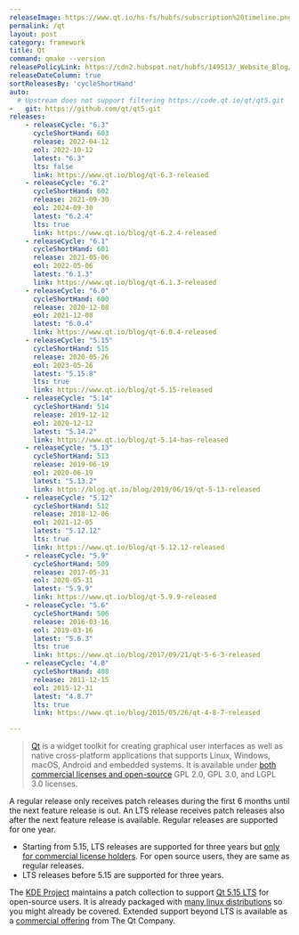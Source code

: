 ```yaml
---
releaseImage: https://www.qt.io/hs-fs/hubfs/subscription%20timeline.png
permalink: /qt
layout: post
category: framework
title: Qt
command: qmake --version
releasePolicyLink: https://cdn2.hubspot.net/hubfs/149513/_Website_Blog/Qt%20offering%20change%20FAQ-2020-01-27.pdf
releaseDateColumn: true
sortReleasesBy: 'cycleShortHand'
auto:
  # Upstream does not support filtering https://code.qt.io/qt/qt5.git
-   git: https://github.com/qt/qt5.git
releases:
    - releaseCycle: "6.3"
      cycleShortHand: 603
      release: 2022-04-12
      eol: 2022-10-12
      latest: "6.3"
      lts: false
      link: https://www.qt.io/blog/qt-6.3-released
    - releaseCycle: "6.2"
      cycleShortHand: 602
      release: 2021-09-30
      eol: 2024-09-30
      latest: "6.2.4"
      lts: true
      link: https://www.qt.io/blog/qt-6.2.4-released
    - releaseCycle: "6.1"
      cycleShortHand: 601
      release: 2021-05-06
      eol: 2022-05-06
      latest: "6.1.3"
      link: https://www.qt.io/blog/qt-6.1.3-released
    - releaseCycle: "6.0"
      cycleShortHand: 600
      release: 2020-12-08
      eol: 2021-12-08
      latest: "6.0.4"
      link: https://www.qt.io/blog/qt-6.0.4-released
    - releaseCycle: "5.15"
      cycleShortHand: 515
      release: 2020-05-26
      eol: 2023-05-26
      latest: "5.15.8"
      lts: true
      link: https://www.qt.io/blog/qt-5.15-released
    - releaseCycle: "5.14"
      cycleShortHand: 514
      release: 2019-12-12
      eol: 2020-12-12
      latest: "5.14.2"
      link: https://www.qt.io/blog/qt-5.14-has-released
    - releaseCycle: "5.13"
      cycleShortHand: 513
      release: 2019-06-19
      eol: 2020-06-19
      latest: "5.13.2"
      link: https://blog.qt.io/blog/2019/06/19/qt-5-13-released
    - releaseCycle: "5.12"
      cycleShortHand: 512
      release: 2018-12-06
      eol: 2021-12-05
      latest: "5.12.12"
      lts: true
      link: https://www.qt.io/blog/qt-5.12.12-released
    - releaseCycle: "5.9"
      cycleShortHand: 509
      release: 2017-05-31
      eol: 2020-05-31
      latest: "5.9.9"
      link: https://www.qt.io/blog/qt-5.9.9-released
    - releaseCycle: "5.6"
      cycleShortHand: 506
      release: 2016-03-16
      eol: 2019-03-16
      latest: "5.6.3"
      lts: true
      link: https://www.qt.io/blog/2017/09/21/qt-5-6-3-released
    - releaseCycle: "4.8"
      cycleShortHand: 408
      release: 2011-12-15
      eol: 2015-12-31
      latest: "4.8.7"
      lts: true
      link: https://www.qt.io/blog/2015/05/26/qt-4-8-7-released

---
```


> [Qt](https://www.qt.io/) is a widget toolkit for creating graphical user interfaces as well as native cross-platform applications that supports Linux, Windows, macOS, Android and embedded systems. It is available under [both commercial licenses and open-source][license] GPL 2.0, GPL 3.0, and LGPL 3.0 licenses.

A regular release only receives patch releases during the first 6 months until the next feature release is out. An LTS release receives patch releases also after the next feature release is available. Regular releases are supported for one year.

- Starting from 5.15, LTS releases are supported for three years but [only for commercial license holders][lts-limit]. For open source users, they are same as regular releases.
- LTS releases before 5.15 are supported for three years.

The [KDE Project](https://kde.org/) maintains a patch collection to support [Qt 5.15 LTS](https://community.kde.org/Qt5PatchCollection) for open-source users. It is already packaged with [many linux distributions](https://repology.org/project/qt/badges) so you might already be covered. Extended support beyond LTS is available as a [commercial offering][extended-support] from The Qt Company.

[license]: https://www.qt.io/licensing/ "Licensing page on the Qt Website"
[extended-support]: https://www.qt.io/qt-support/
[lts-limit]: https://www.qt.io/blog/qt-offering-changes-2020 "Qt offering changes 2020"
